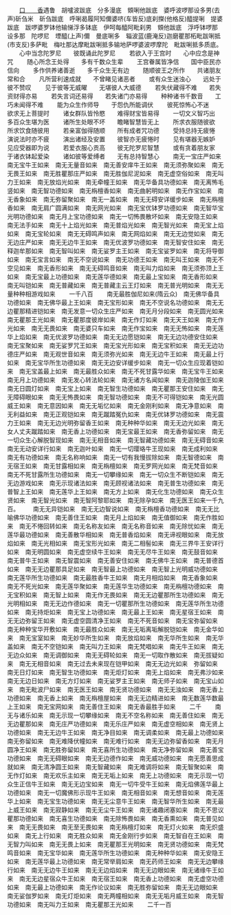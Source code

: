 <!-- { "loadSidebar": true } -->
　　[口　　香](许床反)遇鲁　胡嚧波跋底　分多漫底　頞唎他跋底　婆呼波啰那设多男(去声)斫刍米　斫刍跋底　呼唎曷履阿知儞婆哜(车皆反)底刹搩(他格反)醯提唎　提婆跋底　跋啰婆罗钵他输悌浮多钵底　伊呵每醯阿毗刹男　頞他跋底　浮呼钵啰那　设多那　陀啰尼　堙醯(上声)儞　曼底唎多　辎波蓝(鹿淹反)迦磨瞿那柘毗跋唎抵　(市支反)多萨毗　梅吐那达摩毗跋唎抵多输地萨啰婆波啰摩陀　毗跋唎抵多质底。
　　心中当念陀罗尼　　彼既诵此陀罗尼
　　若欲入于王宫时　　心中应念是神咒
　　随心所念王处得　　多有千数众生辈
　　王宫眷属皆净信　　国中臣民亦信向
　　多作供养诸善逝　　多千众生无有边
　　随顺彼王之所作　　共诸朋友常和合
　　凡所营利速成就　　不曾睹见诸恶者
　　或有众生迷浊心　　远处于彼不赞叹
　　见于彼等无威曜　　无堪彼人大威德
　　若失伏藏得不难　　若失资财得亦易
　　若失言词还易得　　若失诸门亦易得
　　种种诸书千数音　　工巧未闻得不难
　　能为众生作师导　　于怨仇所能调伏
　　彼死惊怖心不迷　　欲求无上菩提时
　　诸女群队皆怜愍　　难得财宝皆易得
　　一切文义智巧出　　多百众生堪为医
　　诸所生处眼不坏　　瞻睹智慧皆无上
　　所求衣服随彼欲　　所求饮食随彼用
　　若亲富伽得随顺　　所有成者咒功德
　　受持总持无疲惓　　演说法时亦不疲
　　演出诸经及安置　　彼智亦无疲惓时
　　见有堪器无嫉妒　　见应受器即为说
　　若爱衣服心贡高　　彼无陀罗尼智慧
　　或有贪着朋友家　　于诸衣钵起爱染
　　诸如彼等爱缚者　　无有总持智慧心
　　南无一宝庄严如来　南无宝牛王如来　南无无量音如来　南无善安庠牛王如来　南无须弥聚如来　南无无畏王如来　南无胜瞿那庄严如来　南无胜伽尼泥如来　南无虚空俗如来　南无叫力王如来　南无放焰光如来　南无牵幢王如来　南无华备具功德如来　南无离怖毛竖如来　南无智功德如来　南无栴檀香如来　南无曲躬明如来　南无作宝如来　南无香象如来　南无弥留聚如来　南无一盖如来　南无无碍安详缓步如来　南无栴檀香如来　南无肩广圆满如来　南无网光如来　南无宝优钵罗功德如来　南无智华宝光明功德如来　南无月上宝功德如来　南无一切怖畏散坏如来　南无安隐王如来　南无法手如来　南无十上焰光如来　南无普焰光如来　南无智光如来　南无宝上焰如来　南无宝轮如来　南无无碍鸣声如来　南无网焰如来　南无无边觉如来　南无无边庄严如来　南无无边牛王如来　南无优波罗功德如来　南无智安住如来　南无释迦牟那如来　南无智叫如来　南无娑罗主王如来　南无宝娑罗如来　南无将导御如来　南无宝言如来　南无不空说如来　南无功德王如来　南无叫王如来　南无不空见如来　南无香形如来　南无无碍鸣音如来　南无叫力焰如来　南无须弥顶上王如来　南无宝最上功德如来　南无莲华德如来　南无最上宝如来　南无香形如来　南无叫铠如来　南无普藏如来　南无普藏主云王灯如来　南无普光明如来　南无无量种种相游戏如来
　　一千八百
　　南无最胜伽尼如来(隋云众)　南无佛华备具功德如来　南无佛华最上王如来　南无宝形如来　南无不空说名功德如来　南无无边瞿那精进铠如来　南无发意一切众生庄严如来　南无月分段如来　南无圆光如来　南无瞿那王光如来　南无瞿那度彼岸如来　南无作灯如来　南无天王如来　南无作光如来　南无无畏如来　南无婆只车如来　南无作宝如来　南无无怖如来　南无莲华上焰如来　南无优波罗功德如来　南无无边愿铠如来　南无无边功德安住如来　南无宝聚如来　南无娑罗咒王如来　南无宝光形如来　南无宝积如来　南无无边功德庄严如来　南无观世音如来　南无须弥光如来　南无无边牛王如来　南无最上行如来　南无宝华所生功德如来　南无无边安详缓步如来　南无一切众生应现着铠如来　南无宝盖最上如来　南无最胜众如来　南无不死甘露华如来　南无宝牛王如来　南无月上功德如来　南无发心转法轮如来　南无诸方名闻如来　南无迦陵伽王如来　南无日圆灯如来　南无宝上如来　南无智生功德如来　南无瞿那王安住如来　南无无障碍眼如来　南无无怖畏如来　南无智功德如来　南无不可得铠如来　南无光圆威王如来　南无意因如来　南无无垢忆如来　南无金刚利如来　南无净意如来　南无利益如来　南无正观铠如来　南无蹴踏冤仇如来　南无优钵罗功德如来　南无震力王如来　南无无边光明弥留香王如来　南无种种华如来　南无无边光如来　南无女人丈夫蹴踏如来　南无香上功德如来　南无宝最王如来　南无香弥留如来　南无一切众生心解脱智现如来　南无无相音如来　南无智藏功德如来　南无无碍音如来　南无无动安详行如来　南无迦叶如来　南无一切璎珞牛王现如来　南无成利如来　南无有功德如来　南无名称响如来　南无一切有我慢拔除如来　南无智德如来　南无宿王如来　南无甘露相如来　南无栴檀如来　南无罗网光如来　南无梵音如来　南无不死甘露所生功德如来　南无一切攀缘如来　南无一切众生不断铠如来　南无无边游戏如来　南无示现诸法如来　南无顾视诸法如来　南无普生功德如来　南无普智上王如来　南无莲华上王如来　南无方上如来　南无化生功德如来　南无众生贤如来　南无智光如来　南无智阿黎耶如来　南无除孕如来　南无医王如来一千九百。
　　南无无异铠如来　南无无边智说如来　南无栴檀香功德如来　南无无比喻佛华功德如来　南无善住王如来　南无月上焰如来　南无值御如来　南无作胜如来　南无不惓回转如来　南无名称友如来　南无名称音如来　南无除忧如来　南无莲华最功德如来　南无善散华相如来　南无普香焰如来　南无谛视眼如来　南无放焰如来　南无光相如来　南无宝形光如来　南无二相髻如来　南无三界牛王安详行如来　南无明圆如来　南无虚空续牛王如来　南无无尽牛王如来　南无鼓音如来　南无普牛王如来　南无智震如来　南无善安住如来　南无佛牛王如来　南无普德首如来　南无无边瞿那具足如来　南无智最上功德如来　南无智上光明威功德如来　南无莲华所生功德如来　南无最胜香牛王如来　南无月相焰如来　南无香象如来　南无不死光如来　南无莲华聚如来　南无莲华生功德如来　南无栴檀功德如来　南无宝积如来　南无智上如来　南无作无畏如来　南无无边瞿那所生功德如来　南无光明相如来　南无无边作德如来　南无一切瞿那所生功德如来　南无莲华所生功德如来　南无持炬如来　南无宝上功德如来　南无最上王如来　南无星宿王如来　南无无边弥留王如来　南无虚空圆清净王如来　南无不死音如来　南无宝弥留如来　南无种种宝华开敷如来　南无最胜众如来　南无无垢离垢解脱铠如来　南无金华如来　南无宝室如来　南无妙华所生如来　南无放焰如来　南无华所生如来　南无华盖如来　南无不空铠如来　南无叫力王如来　南无梵唱如来　南无牛王如来　南无无边众如来　南无调御如来　南无无碍轮如来　南无一切取作散如来　南无拔疑如来　南无无相音如来　南无过去未来现在铠甲如来　南无无边光如来　弥留如来　南无日灯如来　南无智生功德如来　南无炬灯如来　南无上焰如来　南无弗沙如来　南无无边日如来　南无方灯如来　南无娑罗主王如来　南无师子如来　南无宝山如来　南无毗波尸如来　南无医王如来　南无贤功德如来　南无无浊如来　南无香上功德如来　南无香上如来　南无栴檀屋如来　南无无边精进如来　南无数莲华数最上王如来　南无宝网如来　南无善住王如来　南无香最胜手如来
　　二千
　　南无与诸乐如来　南无示现一切攀缘如来　南无不空名称如来　南无善住如来　南无无边瞿那如来　南无庄严功德如来　南无乐庄严如来　南无虚空相如来　南无贤上功德如来　南无无边牛王如来　南无净目如来　南无调柔如来　南无最上功德如来　南无弥留如来　南无难降伏幢如来　南无难行如来　南无无边弥留香如来　南无月圆净王如来　南无胜弥留如来　南无喜所生功德如来　南无净弥留如来　南无善宝功德如来　南无无碍眼如来　南无无边德作如来　南无威功德如来　南无愿善思成就如来　南无清净圆王如来　南无智藏如来　南无难调将如来　南无智聚如来　南无作灯如来　南无欢乐主如来　南无无垢上如来　南无上功德如来　南无示现一切众生正信牛王如来　南无无边宝如来　南无一切牛受牛王如来　南无焰佛莲华最上功德如来　南无一切魔佛形示现牛王如来　南无相音如来　南无想音如来　南无莲华上如来　南无宝生功德如来　南无无尘意牛王如来　南无智华所生如来　南无最上威王如来　南无寂静如来　南无无尘牛王如来　南无诸趣闭塞如来　南无不思议瞿那功德如来　南无喜生功德如来　南无除怖畏如来　南无香熏如来　南无普见如来　南无无畏如来　南无至无畏如来　南无栴檀灯如来　南无灯火如来　南无炽盛如来　南无上行如来　南无胜众如来　南无金刚行步如来　南无智自在王如来　南无智力叫如来　南无无畏上如来　南无瞿那王光明如来　南无贤功德如来　南无梵鸣音如来　南无宝华如来　南无莲华所生功德如来　南无种种华如来　南无安隐王如来　南无莲华最上功德如来　南无常举肩如来　南无药师王如来　南无无边攀缘行如来　南无无边牛王如来　南无无边焰如来　南无无边眼如来　南无诸缘牛王如来　南无无边星宿众牛王如来　南无宿王如来　南无香上功德如来　南无虚空功德如来　南无最上功德如来　南无作论议如来　南无胜弥留如来　南无无边眼如来　南无娑伽罗如来　南无灯炬如来　南无两幢相如来　南无无垢月威王如来　南无智功德如来　南无叫力王如来　南无瞿那王光如来
　　二千一百
